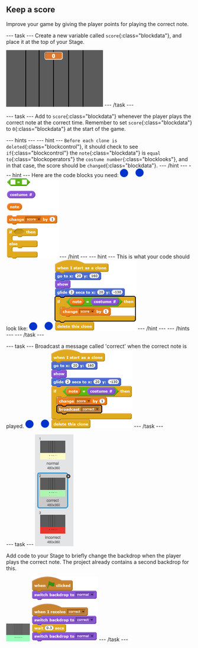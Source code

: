 ## Keep a score

Improve your game by giving the player points for playing the correct note.

--- task ---
Create a new variable called `score`{:class="blockdata"}, and place it at the top of your Stage.

![Add a score](images/add-score.png)
--- /task ---

--- task ---
Add to `score`{:class="blockdata"} whenever the player plays the correct note at the correct time. Remember to set `score`{:class="blockdata"} to `0`{:class="blockdata"} at the start of the game.

--- hints ---
--- hint ---
`Before each clone is deleted`{:class="blockcontrol"}, it should check to see `if`{:class="blockcontrol"} the `note`{:class="blockdata"} is `equal to`{:class="blockoperators"} the `costume number`{:class="blocklooks"}, and in that case, the score should be `changed`{:class="blockdata"}.
--- /hint ---
--- hint ---
Here are the code blocks you need:
![note](images/note-sprite.png)
![blocks_1545217812_7206063](images/blocks_1545217812_7206063.png)
--- /hint ---
--- hint ---
This is what your code should look like:
![note](images/note-sprite.png)
![blocks_1545217813_8342302](images/blocks_1545217813_8342302.png)
--- /hint ---
--- /hints ---
--- /task ---

--- task ---
Broadcast a message called 'correct' when the correct note is played.
![note](images/note-sprite.png)
![blocks_1545217814_9673197](images/blocks_1545217814_9673197.png)
--- /task ---

--- task ---
![Correct stage background](images/correct-costume.png)

Add code to your Stage to briefly change the backdrop when the player plays the correct note. The project already contains a second backdrop for this.

![stage](images/stage.png)
![blocks_1545217816_108](images/blocks_1545217816_108.png)
--- /task ---
